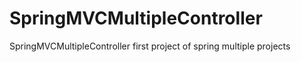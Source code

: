 # SpringMVCMultipleController
SpringMVCMultipleController first project of spring multiple projects
